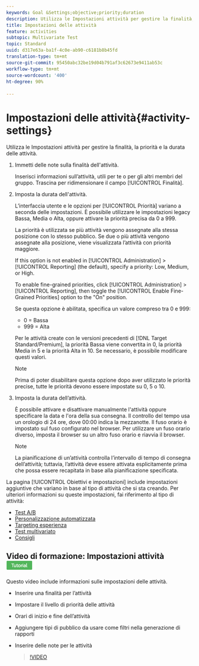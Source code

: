 ```yaml
---
keywords: Goal &Settings;objective;priority;duration
description: Utilizza le Impostazioni attività per gestire la finalità, la priorità e la durata delle attività.
title: Impostazioni delle attività
feature: activities
subtopic: Multivariate Test
topic: Standard
uuid: d317e63a-ba1f-4c0e-ab90-c6181b8b45fd
translation-type: tm+mt
source-git-commit: 95450abc32be19d04b791af3c62673e9411ab53c
workflow-type: tm+mt
source-wordcount: '400'
ht-degree: 90%

---
```



# Impostazioni delle attività{#activity-settings}

Utilizza le Impostazioni attività per gestire la finalità, la priorità e la durata delle attività.

1. Immetti delle note sulla finalità dell&#39;attività.

   Inserisci informazioni sull’attività, utili per te o per gli altri membri del gruppo. Trascina per ridimensionare il campo [!UICONTROL Finalità].
1. Imposta la durata dell&#39;attività.

   L’interfaccia utente e le opzioni per [!UICONTROL Priorità] variano a seconda delle impostazioni. È possibile utilizzare le impostazioni legacy Bassa, Media o Alta, oppure attivare la priorità precisa da 0 a 999.

   La priorità è utilizzata se più attività vengono assegnate alla stessa posizione con lo stesso pubblico. Se due o più attività vengono assegnate alla posizione, viene visualizzata l’attività con priorità maggiore.

   If this option is not enabled in [!UICONTROL Administration] > [!UICONTROL Reporting] (the default), specify a priority: Low, Medium, or High.

   To enable fine-grained priorities, click [!UICONTROL Administration] > [!UICONTROL Reporting], then toggle the [!UICONTROL Enable Fine-Grained Priorities] option to the &quot;On&quot; position.

   Se questa opzione è abilitata, specifica un valore compreso tra 0 e 999:

   * 0 = Bassa
   * 999 = Alta

   Per le attività create con le versioni precedenti di [!DNL Target Standard/Premium], la priorità Bassa viene convertita in 0, la priorità Media in 5 e la priorità Alta in 10. Se necessario, è possibile modificare questi valori.

   >[!NOTE]
   >
   >Prima di poter disabilitare questa opzione dopo aver utilizzato le priorità precise, tutte le priorità devono essere impostate su 0, 5 o 10.

1. Imposta la durata dell’attività.

   È possibile attivare e disattivare manualmente l&#39;attività oppure specificare la data e l&#39;ora della sua consegna. Il controllo del tempo usa un orologio di 24 ore, dove 00:00 indica la mezzanotte. Il fuso orario è impostato sul fuso configurato nel browser. Per utilizzare un fuso orario diverso, imposta il browser su un altro fuso orario e riavvia il browser.

   >[!NOTE]
   >
   >La pianificazione di un’attività controlla l’intervallo di tempo di consegna dell’attività; tuttavia, l’attività deve essere attivata esplicitamente prima che possa essere recapitata in base alla pianificazione specificata.

La pagina [!UICONTROL Obiettivi e impostazioni] include impostazioni aggiuntive che variano in base al tipo di attività che si sta creando. Per ulteriori informazioni su queste impostazioni, fai riferimento al tipo di attività:

* [Test A/B](/help/c-activities/t-test-ab/t-test-create-ab/ab-goals-and-settings.md#reference_B25389FD6F3A4989801E740364B089CC)
* [Personalizzazione automatizzata](/help/c-activities/t-automated-personalization/automated-personalization.md#task_8AAF837796D74CF893CA2F88BA1491C9)
* [Targeting esperienza](/help/c-activities/t-experience-target/t-xt-create/xt-goals-and-settings.md#reference_B25389FD6F3A4989801E740364B089CC)
* [Test multivariato](/help/c-activities/c-multivariate-testing/t-create-multivariate-test/goals-and-settings.md#reference_B25389FD6F3A4989801E740364B089CC)
* [Consigli](/help/c-recommendations/t-create-recs-activity/recs-activity-settings.md#reference_3FDA8388CEEC4159949151C1829E2FBB)

## Video di formazione: Impostazioni attività ![Badge di esercitazione](/help/assets/tutorial.png)

Questo video include informazioni sulle impostazioni delle attività.

* Inserire una finalità per l’attività
* Impostare il livello di priorità delle attività
* Orari di inizio e fine dell’attività
* Aggiungere tipi di pubblico da usare come filtri nella generazione di rapporti
* Inserire delle note per le attività

   >[!VIDEO](https://video.tv.adobe.com/v/17381)
